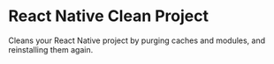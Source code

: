 # React Native Clean Project
Cleans your React Native project by purging caches and modules, and reinstalling them again.